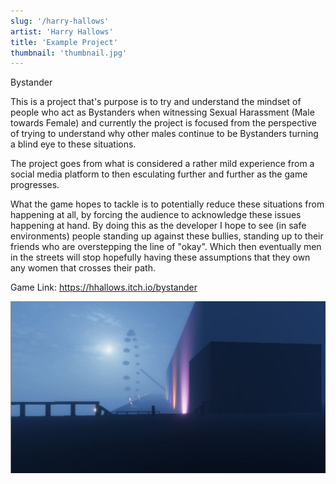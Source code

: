 ```yaml
---
slug: '/harry-hallows'
artist: 'Harry Hallows'
title: 'Example Project'
thumbnail: 'thumbnail.jpg'
---
```


Bystander 

This is a project that's purpose is to try and understand the mindset of people who act as Bystanders when witnessing Sexual Harassment (Male towards Female) and currently the project is focused from the perspective of trying to understand why other males continue to be Bystanders turning a blind eye to these situations.

The project goes from what is considered a rather mild experience from a social media platform to then esculating further and further as the game progresses. 

What the game hopes to tackle is to potentially reduce these situations from happening at all, by forcing the audience to acknowledge these issues happening at hand. By doing this as the developer I hope to see (in safe environments) people standing up against these bullies, standing up to their friends who are overstepping the line of "okay". Which then eventually men in the streets will stop hopefully having these assumptions that they own any women that crosses their path.


Game Link: https://hhallows.itch.io/bystander



![Bystander Screenshot](BystanderShot04.JPG)
